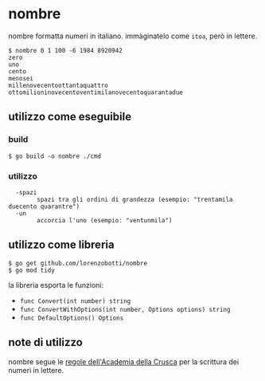 # nombre

nombre formatta numeri in italiano. immàginatelo come `itoa`, però in lettere.
```
$ nombre 0 1 100 -6 1984 8920942
zero
uno
cento
menosei
millenovecentoottantaquattro
ottomilioninovecentoventimilanovecentoquarantadue
```

## utilizzo come eseguibile
### build
```
$ go build -o nombre ./cmd
```
### utilizzo
```
  -spazi
        spazi tra gli ordini di grandezza (esempio: "trentamila duecento quarantre")
  -un
        accorcia l'uno (esempio: "ventunmila")
```

## utilizzo come libreria
```
$ go get github.com/lorenzobotti/nombre
$ go mod tidy
```

la libreria esporta le funzioni: 
 - `func Convert(int number) string`
 - `func ConvertWithOptions(int number, Options options) string`
 - `func DefaultOptions() Options`

## note di utilizzo
nombre segue le [regole dell'Academia della Crusca](https://accademiadellacrusca.it/it/consulenza/quarantaquattro-gatti-in-fila-per-sei-col-resto-di-due-o-di-quando-e-come-scrivere-i-numeri-in-lettere/1077) per la scrittura dei numeri in lettere.